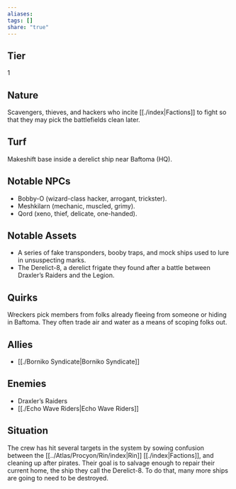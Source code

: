```yaml
---
aliases: 
tags: []
share: "true"
---
```

## Tier
1

## Nature
Scavengers, thieves, and hackers who incite [[./index|Factions]] to fight so that they may pick the battlefields clean later.

## Turf
Makeshift base inside a derelict ship near Baftoma (HQ).

## Notable NPCs
- Bobby-O (wizard-class hacker, arrogant, trickster).
- Meshkilarn (mechanic, muscled, grimy).
- Qord (xeno, thief, delicate, one-handed).

## Notable Assets
- A series of fake transponders, booby traps, and mock ships used to lure in unsuspecting marks.
- The Derelict-8, a derelict frigate they found after a battle between Draxler’s Raiders and the Legion.

## Quirks
Wreckers pick members from folks already fleeing from someone or hiding in Baftoma. They often trade air and water as a means of scoping folks out.

## Allies
- [[./Borniko Syndicate|Borniko Syndicate]]

## Enemies
- Draxler’s Raiders
- [[./Echo Wave Riders|Echo Wave Riders]]

## Situation
The crew has hit several targets in the system by sowing confusion between the [[../Atlas/Procyon/Rin/index|Rin]] [[./index|Factions]], and cleaning up after pirates. Their goal is to salvage enough to repair their current home, the ship they call the Derelict-8. To do that, many more ships are going to need to be destroyed.
